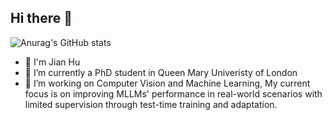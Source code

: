 ## Hi there 👋
![Anurag's GitHub stats](https://github-readme-stats.vercel.app/api?username=lwpyh&show_icons=true&theme=holi)
- 👋 I'm Jian Hu
- 🔭 I’m currently a PhD student in Queen Mary Univeristy of London
- 🌱 I’m working on Computer Vision and Machine Learning, My current focus is on improving MLLMs' performance in real-world scenarios with limited supervision through test-time training and adaptation.




